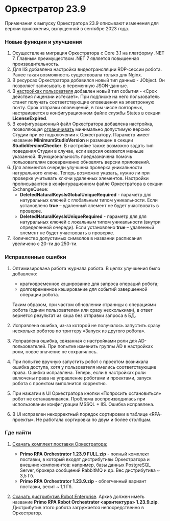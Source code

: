# Оркестратор 23.9

Примечания к выпуску Оркестратора 23.9 описывают изменения для версии приложения, выпущенной в сентябре 2023 года.

### Новые функции и улучшения
1. Осуществлена миграция Оркестратора с Core 3.1 на платформу .NET 7. Главным преимуществом .NET 7 является повышенная производительность.
1. Для IIS добавлена настройка видеотрансляции RDP-сессии робота. Ранее такая возможность существовала только для Nginx.
1. В ресурсах Оркестратора добавился новый тип данных - JObject. Он позволяет записывать в переменную JSON-данные. 
1. В [настройках пользователя](https://docs.primo-rpa.ru/primo-rpa/orchestrator/settings/users/orch-users) добавлен новый тип события - «Срок действия лицензии истекает». При подписке на него пользователь станет получать соответствующие оповещения на электронную почту. Срок отправки оповещений, в том числе повторных, настраивается в конфигурационном файле службы States в секции **LicenseExpired**. 
1. В конфигурационный файл Оркестратора добавлена настройка, позволяющая [ограничивать](https://docs.primo-rpa.ru/primo-rpa/orchestrator/deployment/fine-tuning/limit-studio-version) минимально допустимую версию Студии при ее подключении к Оркестратору. Параметр имеет название **MinimumStudioVersion** и размещен в секции **StudioVersionChecker**. В настройке также возможно задать тип поведения Студии в случае, если версия окажется меньше указанной. Функциональность предназначена помочь пользователям своевременно обновлять версии приложений.
1. Для элементов очереди улучшена проверка уникальности натурального ключа. Теперь возможно указать, нужно ли при проверке учитывать ключи удаленных элементов. Настройки прописываются в конфигурационном файле Оркестратора в секции ExchangeQueue: 
   * **DeletedNaturalKeysIsGlobalUniqueRequired** - параметр для натуральных ключей с глобальным типом уникальности. Если установлено **true** – удаленный элемент не будет участвовать в проверке. 
   * **DeletedNaturalKeysIsUniqueRequired** - параметр для  для натуральных ключей с локальным типом уникальности (внутри определенной очереди). Если установлено **true** – удаленный элемент не будет участвовать в проверке. 
1. Количество допустимых символов в названии расписания увеличено с 20-ти до 250-ти. 

### Исправленные ошибки
1. Оптимизирована работа журнала робота. В целях улучшения было добавлено:
   * кратковременное кэширование для запроса операций робота;
   * долговременное кэширование для событий завершенной операции робота.
   
   Таким образом, при частом обновлении страницы с операциями робота (одним пользователем или сразу несколькими), в ответ вернется результат из кэша без отправки запроса в БД. 
1. Исправлена ошибка, из-за которой не получалось запустить сразу несколько роботов по триггеру «Запуск из другого робота». 
1. Исправлена ошибка, связанная с настройками роли для AD-пользователей. При попытке изменить группы AD в настройках роли, новое значение не сохранялось. 
1. При попытке вручную запустить робот с проектом возникала ошибка доступа, хотя у пользователя имелись соответствующие права. Ошибка исправлена. Теперь, если в настройках роли включены права на управление роботами и проектами, запуск робота с проектом выполнится корректно.
1. При нажатии в UI Оркестратора кнопки «Попросить остановиться» робот не останавливался. Проблема воспроизводилась при использовании конфигурации MSSQL + IIS. Ошибка исправлена.
1. В UI исправлен некорректный порядок сортировки в таблице «RPA-проекты». Не работала сортировка по двум и более столбцам.


### Где найти
1. [Скачать комплект поставки Оркестратора:](https://disk.primo-rpa.ru/index.php/s/primo?path=%2FRelease%2FOrchestrator)
    * **Primo RPA Orchestrator 1.23.9 FULL.zip** - полный комплект поставки, в который входят дистрибутивы Оркестратора и внешних компонентов: например, базы данных PostgreSQL Server, брокера сообщений RabbitMQ и др. Вес дистрибутива ~ 3,5 Гб.
    * **Primo RPA Orchestrator 1.23.9.zip** - облегченный вариант поставки, весит ~ 1,1 Гб.

2. [Скачать дистрибутив Robot Enterprise](https://disk.primo-rpa.ru/index.php/s/primo?path=%2FRelease%2FRobot). Архив должен иметь название **Primo RPA Robot Orchestrator <архитектура> 1.23.9.zip**. Дистрибутив этого робота загружается непосредственно в Оркестратор.



